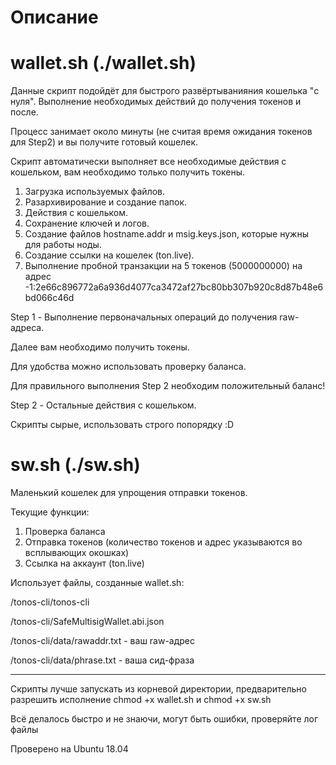 # Описание

# wallet.sh (./wallet.sh)

Данные скрипт подойдёт для быстрого развёртыванияния кошелька "с нуля". Выполнение необходимых действий до получения токенов и после.

Процесс занимает около минуты (не считая время ожидания токенов для Step2) и вы получите готовый кошелек.

Скрипт автоматически выполняет все необходимые действия с кошельком, вам необходимо только получить токены.

1. Загрузка используемых файлов.
2. Разархивирование и создание папок.
3. Действия с кошельком.
4. Сохранение ключей и логов.
5. Создание файлов hostname.addr и msig.keys.json, которые нужны для работы ноды.
6. Создание ссылки на кошелек (ton.live).
7. Выполнение пробной транзакции на 5 токенов (5000000000) на адрес -1:2e66c896772a6a936d4077ca3472af27bc80bb307b920c8d87b48e6bd066c46d

Step 1 - Выполнение первоначальных операций до получения raw-адреса.

Далее вам необходимо получить токены.

Для удобства можно использовать проверку баланса.

Для правильного выполнения Step 2 необходим положительный баланс!

Step 2 - Остальные действия с кошельком.

Скрипты сырые, использовать строго попорядку :D

# sw.sh (./sw.sh)

Маленький кошелек для упрощения отправки токенов.

Текущие функции:
1. Проверка баланса
2. Отправка токенов (количество токенов и адрес указываются во всплывающих окошках)
3. Ссылка на аккаунт (ton.live) 
 
Использует файлы, созданные wallet.sh:

/tonos-cli/tonos-cli

/tonos-cli/SafeMultisigWallet.abi.json

/tonos-cli/data/rawaddr.txt - ваш raw-адрес 

/tonos-cli/data/phrase.txt - ваша сид-фраза
_____

Скрипты лучше запускать из корневой директории, предварительно разрешить исполнение chmod +x wallet.sh и chmod +x sw.sh

Всё делалось быстро и не знаючи, могут быть ошибки, проверяйте лог файлы

Проверено на Ubuntu 18.04
